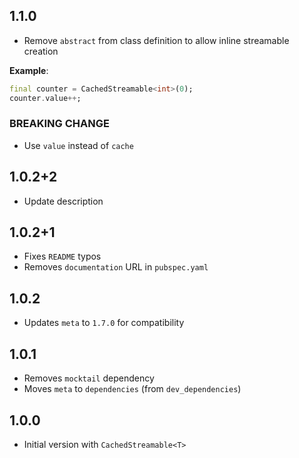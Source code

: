 ## 1.1.0

- Remove `abstract` from class definition to allow inline streamable creation

**Example**:

```dart
final counter = CachedStreamable<int>(0);
counter.value++;
```

### BREAKING CHANGE

- Use `value` instead of `cache`

## 1.0.2+2

- Update description

## 1.0.2+1

- Fixes `README` typos
- Removes `documentation` URL in `pubspec.yaml`

## 1.0.2

- Updates `meta` to `1.7.0` for compatibility

## 1.0.1

- Removes `mocktail` dependency
- Moves `meta` to `dependencies` (from `dev_dependencies`)

## 1.0.0

- Initial version with `CachedStreamable<T>`
